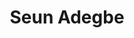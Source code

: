 ---
title: Seun Adegbe
featured_image: /uploads/people/team.jpg
name: Seun Adegbe
designation: Chief Marketing Officer
profile: executive
position: 4
image: /uploads/people/seun.png
detail: |-
    Seun Williams became Softcom Chief Marketing Officer in 2018 after 4 years at BRANDWORX serving as Senior Brands and Projects Lead (Nigeria) and Country Marketing Manager. Before that Seun ran digital strategy for South African advertising agency Base2 Agency, and worked as Brand Manager, e-Business at Zenith Bank Plc. Seun partners with CEOs, founders and executives in managing brands and marketing strategies. The Lagos-born Seun is also a graduate of the Solvay Brussels School.
---